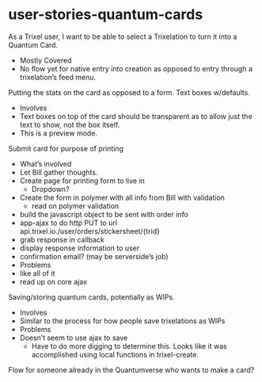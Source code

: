 # user-stories-quantum-cards

As a Trixel user, I want to be able to select a Trixelation to turn it into a Quantum Card.
*	Mostly Covered
*	No flow yet for native entry into creation as opposed to entry through a trixelation’s feed menu.
 
Putting the stats on the card as opposed to a form. Text boxes w/defaults.
*	Involves
  *	Text boxes on top of the card should be transparent as to allow just the text to show, not the box itself.
  *	This is a preview mode.
 
Submit card for purpose of printing
*	What’s involved
  *	Let Bill gather thoughts.
  *	Create page for printing form to live in 
    *	Dropdown?
  *	Create the form in polymer with all info from Bill with validation 
    *	read on polymer validation
  *	build the javascript object to be sent with order info
  *	app-ajax to do http PUT to url api.trixel.io./user/orders/stickersheet/{trid}
  *	grab response in callback
  *	display response information to user
  *	confirmation email? (may be serverside’s job)
*	Problems
  *	like all of it
  *	read up on core ajax
 
Saving/storing quantum cards, potentially as WIPs.
*	Involves
  *	Similar to the process for how people save trixelations as WIPs
*	Problems
  *	Doesn’t seem to use ajax to save
    *	Have to do more digging to determine this.  Looks like it was accomplished using local functions in trixel-create.

 
Flow for someone already in the Quantumverse who wants to make a card?


